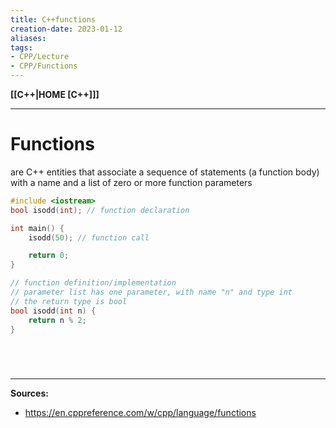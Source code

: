 ```yaml
---
title: C++functions
creation-date: 2023-01-12
aliases:
tags:
- CPP/Lecture
- CPP/Functions
---
```

**[[C++|HOME [C++]]]**

---
# Functions
are C++ entities that associate a sequence of statements (a function body) with a name and a list of zero or more function parameters
```cpp
#include <iostream>
bool isodd(int); // function declaration

int main() {
	isodd(50); // function call

	return 0;
}

// function definition/implementation
// parameter list has one parameter, with name "n" and type int
// the return type is bool
bool isodd(int n) {
    return n % 2;
}
```



<br>

# 
---
**Sources:**
- https://en.cppreference.com/w/cpp/language/functions